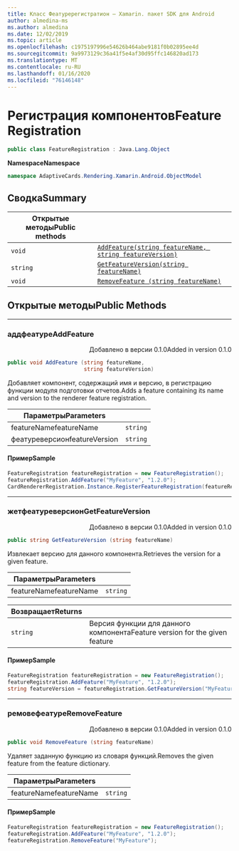 ```yaml
---
title: Класс Феатуререгистратион — Xamarin. пакет SDK для Android
author: almedina-ms
ms.author: almedina
ms.date: 12/02/2019
ms.topic: article
ms.openlocfilehash: c1975197996e54626b464abe9181f0b02895ee4d
ms.sourcegitcommit: 9a9973129c36a41f5e4af30d95ffc146820ad173
ms.translationtype: MT
ms.contentlocale: ru-RU
ms.lasthandoff: 01/16/2020
ms.locfileid: "76146148"
---
```

# <a name="feature-registration"></a><span data-ttu-id="16b75-102">Регистрация компонентов</span><span class="sxs-lookup"><span data-stu-id="16b75-102">Feature Registration</span></span>

```csharp
public class FeatureRegistration : Java.Lang.Object 
```

<span data-ttu-id="16b75-103">**Namespace**</span><span class="sxs-lookup"><span data-stu-id="16b75-103">**Namespace**</span></span>
```csharp
namespace AdaptiveCards.Rendering.Xamarin.Android.ObjectModel
```

## <a name="summary"></a><span data-ttu-id="16b75-104">Сводка</span><span class="sxs-lookup"><span data-stu-id="16b75-104">Summary</span></span>

| <span data-ttu-id="16b75-105">Открытые методы</span><span class="sxs-lookup"><span data-stu-id="16b75-105">Public methods</span></span> | |
| --- | ---- |
| ```void``` | [```AddFeature(string featureName, string featureVersion)```](#addfeature) |
| ```string``` | [```GetFeatureVersion(string featureName)```](#getfeatureversion) |
| ```void``` | [```RemoveFeature (string featureName)```](#removefeature) |

## <a name="public-methods"></a><span data-ttu-id="16b75-106">Открытые методы</span><span class="sxs-lookup"><span data-stu-id="16b75-106">Public Methods</span></span>

---

### <a id="addfeature"></a><span data-ttu-id="16b75-107">аддфеатуре</span><span class="sxs-lookup"><span data-stu-id="16b75-107">AddFeature</span></span>
<p style='text-align:right'><span data-ttu-id="16b75-108">Добавлено в версии 0.1.0</span><span class="sxs-lookup"><span data-stu-id="16b75-108">Added in version 0.1.0</span></span></p>

```csharp
public void AddFeature (string featureName, 
                        string featureVersion)
```

<span data-ttu-id="16b75-109">Добавляет компонент, содержащий имя и версию, в регистрацию функции модуля подготовки отчетов.</span><span class="sxs-lookup"><span data-stu-id="16b75-109">Adds a feature containing its name and version to the renderer feature registration.</span></span>

| <span data-ttu-id="16b75-110">Параметры</span><span class="sxs-lookup"><span data-stu-id="16b75-110">Parameters</span></span> | |
| --- | --- |
| <span data-ttu-id="16b75-111">featureName</span><span class="sxs-lookup"><span data-stu-id="16b75-111">featureName</span></span> | ```string``` |
| <span data-ttu-id="16b75-112">феатуреверсион</span><span class="sxs-lookup"><span data-stu-id="16b75-112">featureVersion</span></span> | ```string``` |

#### <a name="sample"></a><span data-ttu-id="16b75-113">Пример</span><span class="sxs-lookup"><span data-stu-id="16b75-113">Sample</span></span>

```csharp
FeatureRegistration featureRegistration = new FeatureRegistration();
featureRegistration.AddFeature("MyFeature", "1.2.0");
CardRendererRegistration.Instance.RegisterFeatureRegistration(featureRegistration);
```

---

### <a id="getfeatureversion"></a><span data-ttu-id="16b75-114">жетфеатуреверсион</span><span class="sxs-lookup"><span data-stu-id="16b75-114">GetFeatureVersion</span></span>
<p style='text-align:right'><span data-ttu-id="16b75-115">Добавлено в версии 0.1.0</span><span class="sxs-lookup"><span data-stu-id="16b75-115">Added in version 0.1.0</span></span></p>

```csharp
public string GetFeatureVersion (string featureName)
```

<span data-ttu-id="16b75-116">Извлекает версию для данного компонента.</span><span class="sxs-lookup"><span data-stu-id="16b75-116">Retrieves the version for a given feature.</span></span> 

| <span data-ttu-id="16b75-117">Параметры</span><span class="sxs-lookup"><span data-stu-id="16b75-117">Parameters</span></span> | |
| --- | --- |
| <span data-ttu-id="16b75-118">featureName</span><span class="sxs-lookup"><span data-stu-id="16b75-118">featureName</span></span> | ```string``` |

| <span data-ttu-id="16b75-119">Возвращает</span><span class="sxs-lookup"><span data-stu-id="16b75-119">Returns</span></span> | |
| --- | --- |
| ```string``` | <span data-ttu-id="16b75-120">Версия функции для данного компонента</span><span class="sxs-lookup"><span data-stu-id="16b75-120">Feature version for the given feature</span></span> |

#### <a name="sample"></a><span data-ttu-id="16b75-121">Пример</span><span class="sxs-lookup"><span data-stu-id="16b75-121">Sample</span></span>

```csharp
FeatureRegistration featureRegistration = new FeatureRegistration();
featureRegistration.AddFeature("MyFeature", "1.2.0");
string featureVersion = featureRegistration.GetFeatureVersion("MyFeature"); // 1.2.0
```

---

### <a id="removefeature"></a><span data-ttu-id="16b75-122">ремовефеатуре</span><span class="sxs-lookup"><span data-stu-id="16b75-122">RemoveFeature</span></span>
<p style='text-align:right'><span data-ttu-id="16b75-123">Добавлено в версии 0.1.0</span><span class="sxs-lookup"><span data-stu-id="16b75-123">Added in version 0.1.0</span></span></p>

```csharp
public void RemoveFeature (string featureName)
```

<span data-ttu-id="16b75-124">Удаляет заданную функцию из словаря функций.</span><span class="sxs-lookup"><span data-stu-id="16b75-124">Removes the given feature from the feature dictionary.</span></span>

| <span data-ttu-id="16b75-125">Параметры</span><span class="sxs-lookup"><span data-stu-id="16b75-125">Parameters</span></span> | |
| --- | --- |
| <span data-ttu-id="16b75-126">featureName</span><span class="sxs-lookup"><span data-stu-id="16b75-126">featureName</span></span> | ```string``` |

#### <a name="sample"></a><span data-ttu-id="16b75-127">Пример</span><span class="sxs-lookup"><span data-stu-id="16b75-127">Sample</span></span>

```csharp
FeatureRegistration featureRegistration = new FeatureRegistration();
featureRegistration.AddFeature("MyFeature", "1.2.0");
featureRegistration.RemoveFeature("MyFeature");
```
